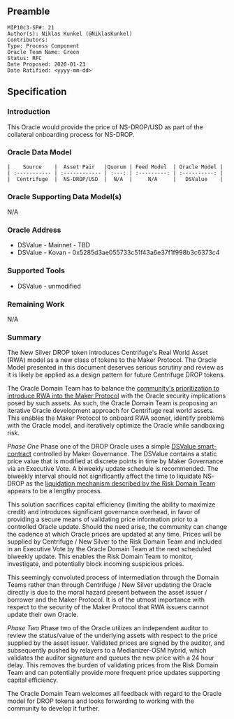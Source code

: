 ## Preamble
```
MIP10c3-SP#: 21
Author(s): Niklas Kunkel (@NiklasKunkel)
Contributors:
Type: Process Component
Oracle Team Name: Green
Status: RFC
Date Proposed: 2020-01-23
Date Ratified: <yyyy-mm-dd>
```

## Specification

### Introduction

This Oracle would provide the price of NS-DROP/USD as part of the collateral onboarding process for NS-DROP.

### Oracle Data Model 

    |    Source    |  Asset Pair   |Quorum | Feed Model  | Oracle Model |
    | :----------- | :------------ | :---: | :---------: | :----------: |
    |  Centrifuge  |  NS-DROP/USD  |  N/A  |     N/A     |   DSValue    |


### Oracle Supporting Data Model(s)

N/A

 
### Oracle Address
- DSValue - Mainnet - TBD
- DSValue - Kovan - 0x5285d3ae055733c51f43a6e37f1f998b3c6373c4
    
### Supported Tools
- DSValue - unmodified


### Remaining Work

N/A

### Summary

The New Silver DROP token introduces Centrifuge's Real World Asset (RWA) model as a new class of tokens to the Maker Protocol. The Oracle Model presented in this document deserves serious scrutiny and review as it is likely be applied as a design pattern for future Centrifuge DROP tokens.

The Oracle Domain Team has to balance the [community's prioritization to introduce RWA into the Maker Protocol](https://mkrgov.science/poll/304) with the Oracle security implications posed by such assets. As such, the Oracle Domain Team is proposing an iterative Oracle development approach for Centrifuge real world assets. This enables the Maker Protocol to onboard RWA sooner, identify problems with the Oracle model, and iteratively optimize the Oracle while sandboxing risk.

*Phase One*
Phase one of the DROP Oracle uses a simple [DSValue smart-contract](https://github.com/dapphub/ds-value) controlled by Maker Governance. The DSValue contains a static price value that is modified at discrete points in time by Maker Governance via an Executive Vote. A biweekly update schedule is recommended. The biweekly interval should not significantly affect the time to liquidate NS-DROP as the [liquidation mechanism described by the Risk Domain Team](https://forum.makerdao.com/t/ns-drop-collateral-onboarding-risk-evaluation/5418) appears to be a lengthy process. 

This solution sacrifices capital efficiency (limiting the ability to maximize credit) and introduces significant governance overhead, in favor of providing a secure means of validating price information prior to a controlled Oracle update. Should the need arise, the community can change the cadence at which Oracle prices are updated at any time. Prices will be supplied by Centrifuge / New Silver to the Risk Domain Team and included in an Executive Vote by the Oracle Domain Team at the next scheduled biweekly update. This enables the Risk Domain Team to monitor, investigate, and potentially block incoming suspicious prices.

This seemingly convoluted process of intermediation through the Domain Teams rather than through Centrifuge / New Silver updating the Oracle directly is due to the moral hazard present between the asset issuer / borrower and the Maker Protocol. It is of the utmost importance with respect to the security of the Maker Protocol that RWA issuers cannot update their own Oracle.

*Phase Two*
Phase two of the Oracle utilizes an independent auditor to review the status/value of the underlying assets with respect to the price supplied by the asset issuer. Validated prices are signed by the auditor, and subsequently pushed by relayers to a Medianizer-OSM hybrid, which validates the auditor signature and queues the new price with a 24 hour delay. This removes the burden of validating prices from the Risk Domain Team and can potentially provide more frequent price updates supporting capital efficiency.

The Oracle Domain Team welcomes all feedback with regard to the Oracle model for DROP tokens and looks forwarding to working with the community to develop it further.